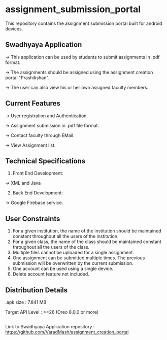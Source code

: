 # assignment_submission_portal
This repository contains the assignment submission portal built for android devices. 


## Swadhyaya Application

-> This application can be used by students to submit assignments in .pdf format.

-> The assignments should be assigned using the assignment creation portal "Prashikshan".

-> The user can also view his or her own assigned faculty members.



## Current Features

-> User registration and Authentication.

-> Assignment submission in .pdf file format.

-> Contact faculty through EMail.

-> View Assignment list.


## Technical Specifications

1. Front End Development:

-> XML and Java

2. Back End Development:

-> Google Firebase service.

## User Constraints

1. For a given institution, the name of the institution should be maintained constant throughout all the users of the institution.
2. For a given class, the name of the class should be maintained constant throughout all the users of the class.
3. Multiple files cannot be uploaded for a single assignment.
4. One assignment can be submitted multiple times. The previous submission will be overwritten by the current submission.
5. One account can be used using a single device.
6. Delete account feature not included.

## Distribution Details

.apk size : 7.841 MB

Target API Level : >=26 (Oreo 8.0.0 or more)

## 

Link to Swadhyaya Application repository : https://github.com/VaradMash/assignment_creation_portal
